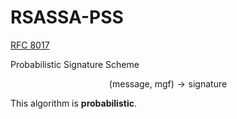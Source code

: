 # RSASSA-PSS

[RFC 8017](https://datatracker.ietf.org/doc/html/rfc8017#section-8)

Probabilistic Signature Scheme

$$
(\text{message, mgf}) \rightarrow \text{signature}
$$

This algorithm is **probabilistic**.
